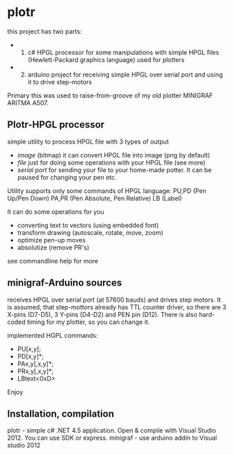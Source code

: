 plotr
=====

this project has two parts:
- 1. c# HPGL processor for some manipulations with simple HPGL files (Hewlett-Packard graphics language) used for plotters
- 2. arduino project for receiving simple HPGL over serial port and using it to drive step-motors

Primary this was used to raise-from-groove of my old plotter MINIGRAF ARITMA A507.

Plotr-HPGL processor
--------------
simple utility to process HPGL file with 3 types of output
- *image* (bitmap)
  it can convert HPGL file into image (png by default)
- *file* 
  just for doing some operations with your HPGL file (see more)
- *serial port*
  for sending your file to your home-made potter. It can be paused for changing your pen etc.

Utility supports only some commands of HPGL language:
PU,PD (Pen Up/Pen Down)
PA,PR (Pen Absolute, Pen Relative)
LB (Label)

It can do some operations for you 
- converting text to vectors (using embedded font)
- transform drawing (autoscale, rotate, move, zoom)
- optimize pen-up moves
- absolutize (remove PR's)

see commandline help for more


minigraf-Arduino sources
---------------
receives HPGL over serial port (at 57600 bauds) and drives step motors.
It is assumed, that step-mottors already has TTL counter driver, so there are 3 X-pins (D7-D5), 3 Y-pins (D4-D2) and PEN pin (D12).
There is also hard-coded timing for my plotter, so you can change it.

implemented HGPL commands:
- PU[x,y];
- PD[x,y]*;
- PAx,y[,x,y]*;
- PRx,y[,x,y]*;
- LBtext<0xD>

Enjoy

Installation, compilation
-------------------------
plotr - simple c# .NET 4.5 application. Open & compile with Visual Studio 2012. You can use SDK or express.
minigraf - use arduino addin to Visual studio 2012

